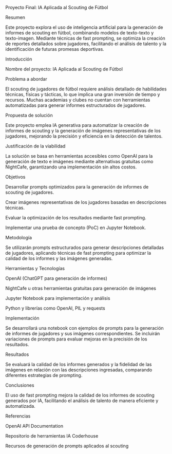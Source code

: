 Proyecto Final: IA Aplicada al Scouting de Fútbol

Resumen

Este proyecto explora el uso de inteligencia artificial para la generación de informes de scouting en fútbol, combinando modelos de texto-texto y texto-imagen. Mediante técnicas de fast prompting, se optimiza la creación de reportes detallados sobre jugadores, facilitando el análisis de talento y la identificación de futuras promesas deportivas.

Introducción

Nombre del proyecto: IA Aplicada al Scouting de Fútbol

Problema a abordar

El scouting de jugadores de fútbol requiere análisis detallado de habilidades técnicas, físicas y tácticas, lo que implica una gran inversión de tiempo y recursos. Muchas academias y clubes no cuentan con herramientas automatizadas para generar informes estructurados de jugadores.

Propuesta de solución

Este proyecto emplea IA generativa para automatizar la creación de informes de scouting y la generación de imágenes representativas de los jugadores, mejorando la precisión y eficiencia en la detección de talentos.

Justificación de la viabilidad

La solución se basa en herramientas accesibles como OpenAI para la generación de texto e imágenes mediante alternativas gratuitas como NightCafe, garantizando una implementación sin altos costos.

Objetivos

Desarrollar prompts optimizados para la generación de informes de scouting de jugadores.

Crear imágenes representativas de los jugadores basadas en descripciones técnicas.

Evaluar la optimización de los resultados mediante fast prompting.

Implementar una prueba de concepto (PoC) en Jupyter Notebook.

Metodología

Se utilizarán prompts estructurados para generar descripciones detalladas de jugadores, aplicando técnicas de fast prompting para optimizar la calidad de los informes y las imágenes generadas.

Herramientas y Tecnologías

OpenAI (ChatGPT para generación de informes)

NightCafe u otras herramientas gratuitas para generación de imágenes

Jupyter Notebook para implementación y análisis

Python y librerías como OpenAI, PIL y requests

Implementación

Se desarrollará una notebook con ejemplos de prompts para la generación de informes de jugadores y sus imágenes correspondientes. Se incluirán variaciones de prompts para evaluar mejoras en la precisión de los resultados.

Resultados

Se evaluará la calidad de los informes generados y la fidelidad de las imágenes en relación con las descripciones ingresadas, comparando diferentes estrategias de prompting.

Conclusiones

El uso de fast prompting mejora la calidad de los informes de scouting generados por IA, facilitando el análisis de talento de manera eficiente y automatizada.

Referencias

OpenAI API Documentation

Repositorio de herramientas IA Coderhouse

Recursos de generación de prompts aplicados al scouting
